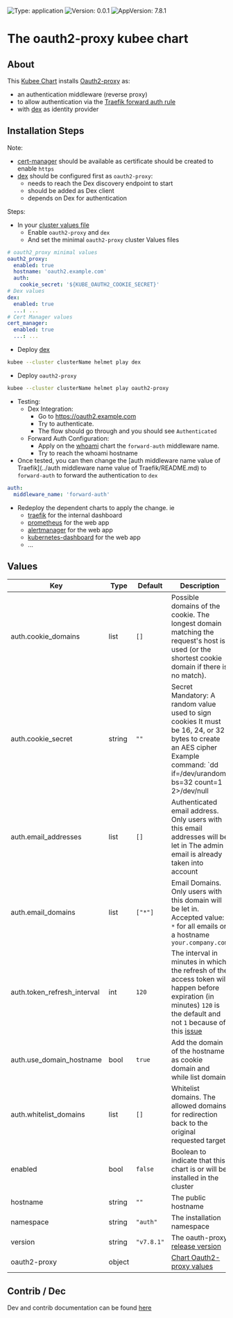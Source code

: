 

[//]: # (README.md generated by gotmpl. DO NOT EDIT.)

![Type: application](https://img.shields.io/badge/Type-application-informational?style=flat-square) ![Version: 0.0.1](https://img.shields.io/badge/Version-0.0.1-informational?style=flat-square) ![AppVersion: 7.8.1](https://img.shields.io/badge/AppVersion-7.8.1-informational?style=flat-square)

# The oauth2-proxy kubee chart

## About
This [Kubee Chart](../../docs/site/kubee-helmet-chart.md) installs [Oauth2-proxy](https://oauth2-proxy.github.io/oauth2-proxy/) as:
* an authentication middleware (reverse proxy)
* to allow authentication via the [Traefik forward auth rule](https://doc.traefik.io/traefik/middlewares/http/forwardauth/)
* with [dex](../dex/README.md) as identity provider

## Installation Steps

Note:
* [cert-manager](../cert-manager/README.md) should be available as certificate should be created to enable `https`
* [dex](../dex/README.md) should be configured first as `oauth2-proxy`:
    * needs to reach the Dex discovery endpoint to start
    * should be added as Dex client
    * depends on Dex for authentication

Steps:
* In your [cluster values file](../../docs/site/cluster-values.md)
    * Enable `oauth2-proxy` and `dex`
    * And set the minimal `oauth2-proxy` cluster Values files
```yaml
# oauth2_proxy minimal values
oauth2_proxy:
  enabled: true
  hostname: 'oauth2.example.com'
  auth:
    cookie_secret: '${KUBE_OAUTH2_COOKIE_SECRET}'
# Dex values
dex:
  enabled: true
  ...: ...
# Cert Manager values
cert_manager:
  enabled: true
  ...: ...
```
* Deploy [dex](../dex/README.md)
```bash
kubee --cluster clusterName helmet play dex
```
* Deploy `oauth2-proxy`
```bash
kubee --cluster clusterName helmet play oauth2-proxy
```
* Testing:
    * Dex Integration:
        * Go to https://oauth2.example.com
        * Try to authenticate.
        * The flow should go through and you should see `Authenticated`
    * Forward Auth Configuration:
        * Apply on the [whoami](../whoami/README.md) chart the `forward-auth` middleware name.
        * Try to reach the whoami hostname
* Once tested, you can then change the [auth middleware name value of Traefik](../auth middleware name value of Traefik/README.md) to `forward-auth`
  to forward the authentication to `dex`
```yaml
auth:
  middleware_name: 'forward-auth'
```
* Redeploy the dependent charts to apply the change. ie
    * [traefik](../traefik/README.md) for the internal dashboard
    * [prometheus](../prometheus/README.md) for the web app
    * [alertmanager](../alertmanager/README.md) for the web app
    * [kubernetes-dashboard](../kubernetes-dashboard/README.md) for the web app
    * ...

## Values

| Key | Type | Default | Description |
|-----|------|---------|-------------|
| auth.cookie_domains | list | `[]` | Possible domains of the cookie. The longest domain matching the request's host is used (or the shortest cookie domain if there is no match). |
| auth.cookie_secret | string | `""` | Secret Mandatory: A random value used to sign cookies It must be 16, 24, or 32 bytes to create an AES cipher Example command: `dd if=/dev/urandom bs=32 count=1 2>/dev/null | base64 | tr -d -- '\n' | tr -- '+/' '-_' ; echo` [Doc Reference](https://oauth2-proxy.github.io/oauth2-proxy/configuration/overview#generating-a-cookie-secret) |
| auth.email_addresses | list | `[]` | Authenticated email address. Only users with this email addresses will be let in The admin email is already taken into account |
| auth.email_domains | list | `["*"]` | Email Domains. Only users with this domain will be let in. Accepted value: `*` for all emails or a hostname `your.company.com` |
| auth.token_refresh_interval | int | `120` | The interval in minutes in which the refresh of the access token will happen before expiration (in minutes) `120` is the default and not `1` because of this [issue](https://github.com/oauth2-proxy/oauth2-proxy/issues/1942#issuecomment-2700271002) |
| auth.use_domain_hostname | bool | `true` | Add the domain of the hostname as cookie domain and while list domain |
| auth.whitelist_domains | list | `[]` | Whitelist domains. The allowed domains for redirection back to the original requested target |
| enabled | bool | `false` | Boolean to indicate that this chart is or will be installed in the cluster |
| hostname | string | `""` | The public hostname |
| namespace | string | `"auth"` | The installation namespace |
| version | string | `"v7.8.1"` | The oauth-proxy [release version](https://github.com/oauth2-proxy/oauth2-proxy/releases) |
| oauth2-proxy | object | | [Chart Oauth2-proxy values](https://github.com/oauth2-proxy/manifests/blob/oauth2-proxy-7.8.1/helm/oauth2-proxy/values.yaml) |

## Contrib / Dec

Dev and contrib documentation can be found [here](contrib/contrib.md)

